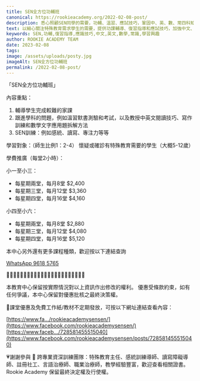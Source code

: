 ```yaml
---
title: SEN全方位功輔班
canonical: https://rookieacademy.org/2022-02-08-post/
description: 悉心照顧SEN同學的需要，功輔、溫習、應試技巧，鞏固中、英、數、常四科知識，引導學生、提升趣味。
text: 以細心關注特殊教育需求學生的需要，提供功課輔導、復習指導和應試技巧，加強中文、英文、數學和常識四科知識，並引導學生以提升學習興趣。
keywords: SEN,功輔,復習指導,應識技巧,中文,英文,數學,常識,學習興趣
author: ROOKIE ACADEMY TEAM
date: 2023-02-08
tags:
image: /assets/uploads/posty.jpg
imageAlt: SEN全方位功輔班
permalink: /2022-02-08-post/
---
```


「SEN全方位功輔班」

內容重點：

1. 輔導學生完成較難的家課
2. 跟進學科的問題，例如溫習默書測驗和考試，以及教授中英文閱讀技巧、寫作訓練和數學文字應用題拆解方法
3. SEN訓練：例如感統、讀寫、專注力等等

學習對象：（師生比例1：2-4）
懷疑或確診有特殊教育需要的學生（大概5-12歲）

學費推廣（每堂2小時）：

小一至小三：
- 每星期兩堂，每月8堂 $2,400 
- 每星期三堂，每月12堂 $3,360
- 每星期四堂，每月16堂 $4,160

小四至小六：
- 每星期兩堂，每月8堂 $2,880 
- 每星期三堂，每月12堂 $4,080
- 每星期四堂，每月16堂 $5,120

本中心另外還有更多課程種類，歡迎按以下連結查詢

[WhatsApp 9618 5765](https://bit.ly/3MZ4RNN)

🌟🌟🌟🌟🌟🌟🌟🌟🌟🌟🌟🌟🌟🌟🌟🌟🌟🌟🌟🌟🌟🌟🌟

本教育中心保留按實際情況對以上資訊作出修改的權利。
優惠受條款約束，如有任何爭議，本中心保留對優惠批核之最終決策權。

🥰課堂優惠及免費工作紙/教材不定期發放，可按以下網址連結查看內容：

[https://www.fa.../rookieacademysensen/](https://www.facebook.com/rookieacademysensen/)
[https://www.faceb.../728581455515040](https://www.facebook.com/rookieacademysensen/posts/728581455515040)

💗謝謝參與 📝 跨專業資深訓練團隊：特殊教育主任、感統訓練導師、讀寫障礙導師、註冊社工、言語治療師、職業治療師，教學經驗豐富，歡迎查看相關證書。
Rookie Academy 保留最終決定權及行使權。
